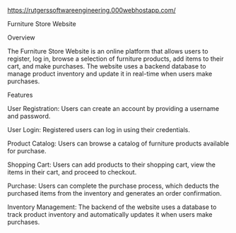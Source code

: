 https://rutgerssoftwareengineering.000webhostapp.com/

Furniture Store Website

Overview

The Furniture Store Website is an online platform that allows users to register, log in, browse a selection of furniture products, add items to their cart, and make purchases. The website uses a backend database to manage product inventory and update it in real-time when users make purchases.

Features

User Registration: Users can create an account by providing a username and password.

User Login: Registered users can log in using their credentials.

Product Catalog: Users can browse a catalog of furniture products available for purchase.

Shopping Cart: Users can add products to their shopping cart, view the items in their cart, and proceed to checkout.

Purchase: Users can complete the purchase process, which deducts the purchased items from the inventory and generates an order confirmation.

Inventory Management: The backend of the website uses a database to track product inventory and automatically updates it when users make purchases.
